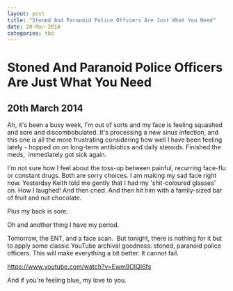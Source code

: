```yaml
---
layout: post
title: "Stoned And Paranoid Police Officers Are Just What You Need"
date: 20-Mar-2014
categories: tbd
---
```


# Stoned And Paranoid Police Officers Are Just What You Need

## 20th March 2014

Ah,   it's been a busy week,   I'm out of sorts and my face is feeling squashed and sore and discombobulated. It's processing a new sinus infection, and this one is all the more frustrating considering how well I have been feeling lately - hopped on on long-term antibiotics and daily steroids. Finished the meds,  immediately got sick again.

I'm not sure how I feel about the toss-up between painful, recurring face-flu or constant drugs. Both are sorry choices. I am making my sad face right now. Yesterday Keith told me gently that I had my 'shit-coloured glasses' on. How I laughed! And then cried. And then hit him with a family-sized bar of fruit and nut chocolate.

Plus my back is sore.

Oh and another thing I have my period.

Tomorrow, the ENT, and a face scan.  But tonight, there is nothing for it but to apply some classic YouTube archival goodness: stoned, paranoid police officers. This will make everything a bit better. It cannot fail.

https://www.youtube.com/watch?v=Ewm9OlQI6fs

 

And if you're feeling blue, my love to you.
